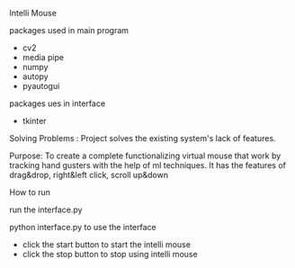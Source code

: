 Intelli Mouse

packages used in main program
* cv2
* media pipe
* numpy
* autopy
* pyautogui

packages ues in interface
* tkinter

Solving Problems : 
  Project solves the existing system's lack of features.
  
 Purpose:
  To create a complete functionalizing virtual mouse that work by tracking hand gusters with the help of ml techniques.
  It has the features of drag&drop, right&left click, scroll up&down


How to run

run the interface.py

python interface.py to use the interface

  * click the start button to start the intelli mouse
  * click the stop button to stop using intelli mouse

